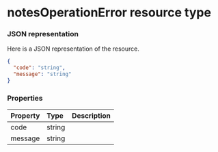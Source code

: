 # notesOperationError resource type



### JSON representation

Here is a JSON representation of the resource.

<!-- {
  "blockType": "resource",
  "optionalProperties": [

  ],
  "@odata.type": "microsoft.graph.notesoperationerror"
}-->

```json
{
  "code": "string",
  "message": "string"
}

```
### Properties
| Property	   | Type	|Description|
|:---------------|:--------|:----------|
|code|string||
|message|string||

<!-- uuid: 8fcb5dbc-d5aa-4681-8e31-b001d5168d79
2015-10-25 14:57:30 UTC -->
<!-- {
  "type": "#page.annotation",
  "description": "notesOperationError resource",
  "keywords": "",
  "section": "documentation",
  "tocPath": ""
}-->